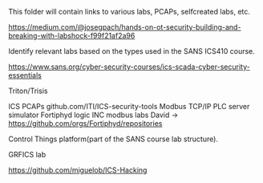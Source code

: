 This folder will contain links to various labs, PCAPs, selfcreated labs, etc.

https://medium.com/@josegpach/hands-on-ot-security-building-and-breaking-with-labshock-f99f21af2a96

Identify relevant labs based on the types used in the SANS ICS410 course.

https://www.sans.org/cyber-security-courses/ics-scada-cyber-security-essentials



Triton/Trisis

ICS PCAPs github.com/ITI/ICS-security-tools
Modbus TCP/IP PLC server simulator
Fortiphyd logic INC modbus labs David -> https://github.com/orgs/Fortiphyd/repositories

Control Things platform(part of the SANS course lab structure).

GRFICS lab


https://github.com/miguelob/ICS-Hacking
